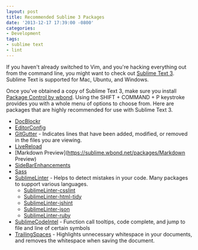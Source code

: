 ```yaml
---
layout: post
title: Recommended Sublime 3 Packages
date: '2013-12-17 17:39:00 -0800'
categories:
- Development
tags:
- sublime text
- lint
---
```

If you haven't already switched to Vim, and you're hacking everything out from the command line, you might want to check out [Sublime Text 3](http://www.sublimetext.com/3). Sublime Text is supported for Mac, Ubuntu, and Windows.

Once you've obtained a copy of Sublime Text 3, make sure you install [Package Control by wbond](https://sublime.wbond.net/installation). Using the SHIFT + COMMAND + P keystroke provides you with a whole menu of options to choose from. Here are packages that are highly recommended for use with Sublime Text 3.

*   [DocBlockr](https://sublime.wbond.net/packages/DocBlockr)
*   [EditorConfig](https://sublime.wbond.net/packages/EditorConfig)
*   [GitGutter](https://sublime.wbond.net/packages/GitGutter) - Indicates lines that have been added, modified, or removed in the files you are viewing.
*   [LiveReload](https://sublime.wbond.net/packages/LiveReload)
*   [Markdown Preview](https://sublime.wbond.net/packages/Markdown Preview)
*   [SideBarEnhancements](https://sublime.wbond.net/packages/SideBarEnhancements)
*   [Sass](https://sublime.wbond.net/packages/sass)
*   [SublimeLinter](https://sublime.wbond.net/packages/SublimeLinter) - Helps to detect mistakes in your code. Many packages to support various languages.
    *   [SublimeLinter-csslint](https://sublime.wbond.net/packages/SublimeLinter-csslint)
    *   [SublimeLinter-html-tidy](https://sublime.wbond.net/packages/SublimeLinter-html-tidy)
    *   [SublimeLinter-jshint](https://sublime.wbond.net/packages/SublimeLinter-jshint)
    *   [SublimeLinter-json](https://sublime.wbond.net/packages/SublimeLinter-json)
    *   [SublimeLinter-ruby](https://sublime.wbond.net/packages/SublimeLinter-ruby)
*   [SublimeCodeIntel](https://sublime.wbond.net/packages/SublimeCodeIntel) - Function call tooltips, code complete, and jump to file and line of certain symbols
*   [TrailingSpaces](https://sublime.wbond.net/packages/TrailingSpaces) - Highlights unnecessary whitespace in your documents, and removes the whitespace when saving the document.
 
